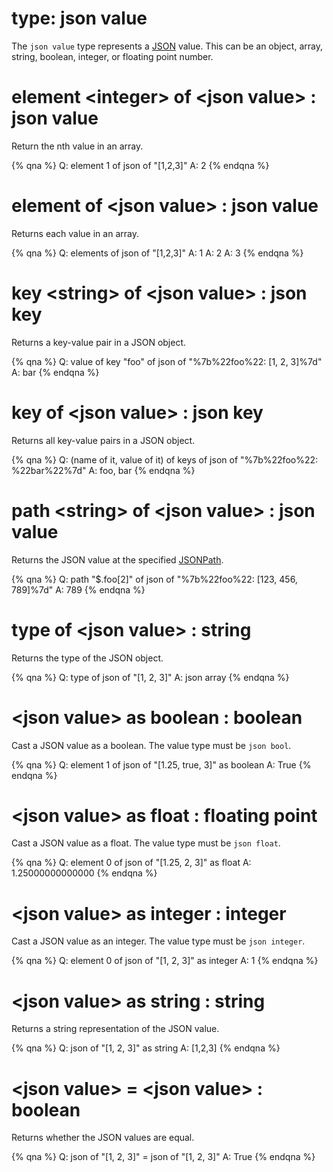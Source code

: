 # type: json value

The `json value` type represents a [JSON](https://en.wikipedia.org/wiki/JSON) value. This can be an object, array, string, boolean, integer, or floating point number.

# element &lt;integer&gt; of &lt;json value&gt; : json value

Return the nth value in an array.

{% qna %}
Q: element 1 of json of "[1,2,3]"
A: 2
{% endqna %}

# element of &lt;json value&gt; : json value

Returns each value in an array.

{% qna %}
Q: elements of json of "[1,2,3]"
A: 1
A: 2
A: 3
{% endqna %}

# key &lt;string&gt; of &lt;json value&gt; : json key

Returns a key-value pair in a JSON object.

{% qna %}
Q: value of key "foo" of json of "%7b%22foo%22: [1, 2, 3]%7d"
A: bar
{% endqna %}

# key of &lt;json value&gt; : json key

Returns all key-value pairs in a JSON object.

{% qna %}
Q: (name of it, value of it) of keys of json of "%7b%22foo%22: %22bar%22%7d"
A: foo, bar
{% endqna %}

# path &lt;string&gt; of &lt;json value&gt; : json value

Returns the JSON value at the specified [JSONPath](http://goessner.net/articles/JsonPath/).

{% qna %}
Q: path "$.foo[2]" of json of "%7b%22foo%22: [123, 456, 789]%7d"
A: 789
{% endqna %}

# type of &lt;json value&gt; : string

Returns the type of the JSON object.

{% qna %}
Q: type of json of "[1, 2, 3]"
A: json array
{% endqna %}

# &lt;json value&gt; as boolean : boolean

Cast a JSON value as a boolean. The value type must be `json bool`.

{% qna %}
Q: element 1 of json of "[1.25, true, 3]" as boolean
A: True
{% endqna %}

# &lt;json value&gt; as float : floating point

Cast a JSON value as a float. The value type must be `json float`.

{% qna %}
Q: element 0 of json of "[1.25, 2, 3]" as float
A: 1.25000000000000
{% endqna %}

# &lt;json value&gt; as integer : integer

Cast a JSON value as an integer. The value type must be `json integer`.

{% qna %}
Q: element 0 of json of "[1, 2, 3]" as integer
A: 1
{% endqna %}

# &lt;json value&gt; as string : string

Returns a string representation of the JSON value.

{% qna %}
Q: json of "[1, 2, 3]" as string
A: [1,2,3]
{% endqna %}

# &lt;json value&gt; = &lt;json value&gt; : boolean

Returns whether the JSON values are equal.

{% qna %}
Q: json of "[1, 2, 3]" = json of "[1, 2, 3]"
A: True
{% endqna %}
